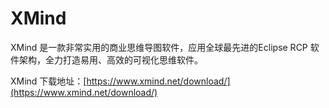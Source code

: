 # XMind 

XMind 是一款非常实用的商业思维导图软件，应用全球最先进的Eclipse RCP 软件架构，全力打造易用、高效的可视化思维软件。

XMind 下载地址：[https://www.xmind.net/download/](https://www.xmind.net/download/)